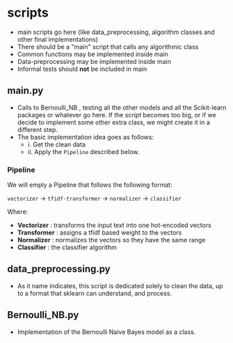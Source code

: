 # scripts 
- main scripts go here (like data_preprocessing, algorithm classes and other final implementations)
- There should be a "main" script that calls any algorithmic class 
- Common functions may be implemented inside main 
- Data-preprocessing may be implemented inside main 
- Informal tests should **not** be included in main

## main.py
- Calls to Bernoulli_NB , testing all the other models and all the Scikit-learn packages or whatever go here. If the script becomes too big, or if we decide to implement some other extra class, we might create it in a different step. 
- The basic implementation idea goes as follows: 
  - i. Get the clean data  
  - ii. Apply the ```Pipeline``` described below. 
  
### Pipeline 

We will emply a Pipeline that follows the following format: 

`vectorizer` -> `tfidf-transformer` -> `normalizer` -> `classifier` 

Where: 
 - **Vectorizer** : transforms the input text into one hot-encoded vectors 
 - **Transformer** : assigns a tfidf based weight to the vectors 
 - **Normalizer** : normalizes the vectors so they have the same range 
 - **Classifier** : the classifier algorithm

## data_preprocessing.py 
- As it name indicates, this script is dedicated solely to clean the data, up to a format that sklearn can understand, and process. 

## Bernoulli_NB.py 
- Implementation of the Bernoulli Naive Bayes model as a class. 

